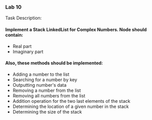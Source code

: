 ### Lab 10
Task Description:
#### Implement a Stack LinkedList for Complex Numbers. Node should contain:
- Real part
- Imaginary part
#### Also, these methods should be implemented:
- Adding a number to the list
- Searching for a number by key
- Outputting number's data
- Removing a number from the list
- Removing all numbers from the list
- Addition operation for the two last elements of the stack
- Determining the location of a given number in the stack
- Determining the size of the stack
